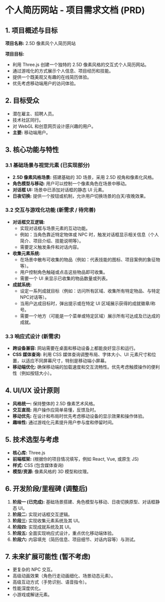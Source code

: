 # 个人简历网站 - 项目需求文档 (PRD)

## 1. 项目概述与目标

**项目名称:** 2.5D 像素风个人简历网站

**项目目标:**
*   利用 Three.js 创建一个独特的 2.5D 像素风格的交互式个人简历网站。
*   通过游戏化的方式展示个人信息、项目经历和技能。
*   提供一个既美观又有趣的在线简历体验。
*   优先考虑移动端用户的访问体验。

## 2. 目标受众

*   潜在雇主、招聘人员。
*   技术社区同行。
*   对 WebGL 和创意网页设计感兴趣的用户。
*   **主要:** 移动端用户。

## 3. 核心功能与特性

### 3.1 基础场景与视觉元素 (已实现部分)
*   **2.5D 像素风格场景:** 搭建基础的 3D 场景，采用 2.5D 视角和像素化风格。
*   **角色模型与移动:** 用户可以控制一个像素角色在场景中移动。
*   **对话框 UI:** 场景中已添加对话框的静态 UI 元素。
*   **日夜切换:** 提供一个按钮或机制，允许用户切换场景的白天/夜晚效果。

### 3.2 交互与游戏化功能 (新需求 / 待完善)
*   **对话框交互逻辑:**
    *   实现对话框与场景元素的互动功能。
    *   例如：当角色靠近特定物体或 NPC 时，触发对话框显示相关信息（个人简介、项目介绍、技能说明等）。
    *   需要定义触发条件和对话内容。
*   **收集元素系统:**
    *   在场景中散布可收集的物品（例如：代表技能的图标、项目案例的象征物等）。
    *   用户控制角色触碰或点击这些物品即可收集。
    *   需要一个 UI 来显示已收集的物品数量或列表。
*   **成就系统:**
    *   设定一系列成就目标（例如：访问所有区域、收集所有特定物品、与特定NPC对话等）。
    *   当用户达成目标时，弹出提示或在特定 UI 区域展示获得的成就徽章/称号。
    *   需要一个地方（可能是一个菜单或特定区域）展示所有可达成及已达成的成就。

### 3.3 响应式设计 (新需求)
*   **跨设备兼容:** 网站需要在桌面和移动设备上都能良好显示和运行。
*   **CSS 媒体查询:** 利用 CSS 媒体查询调整布局、字体大小、UI 元素尺寸和位置，以适应不同屏幕尺寸，特别是移动端小屏幕。
*   **移动端优化:** 确保移动端的加载速度和交互流畅性。优先考虑触摸操作的便利性（例如按钮大小）。

## 4. UI/UX 设计原则

*   **风格统一:** 保持整体的 2.5D 像素艺术风格。
*   **交互直观:** 用户操作应简单易懂，反馈及时。
*   **移动优先:** 在设计和布局时优先考虑移动设备的显示效果和操作体验。
*   **趣味性:** 通过游戏化元素提升用户参与度和停留时间。

## 5. 技术选型与考虑

*   **核心库:** Three.js
*   **前端框架:** (根据你的项目情况填写，例如 React, Vue, 或原生 JS)
*   **样式:** CSS (包含媒体查询)
*   **模型/资源:** 像素风格的 3D 模型和纹理。

## 6. 开发阶段/里程碑 (调整后)

1.  **阶段一 (已完成):** 基础场景搭建、角色模型与移动、日夜切换原型、对话框静态 UI。
2.  **阶段二:** 实现对话框交互逻辑。
3.  **阶段三:** 实现收集元素系统及其 UI。
4.  **阶段四:** 实现成就系统及其 UI。
5.  **阶段五:** 全面实现响应式设计，重点优化移动端体验。
6.  **阶段六:** 内容填充（简历信息、项目细节、对话内容等）与测试。

## 7. 未来扩展可能性 (暂不考虑)

*   更复杂的 NPC 交互。
*   高级动画效果（角色行走动画细化、场景动态元素）。
*   高级互动方式（手势识别、语音指令）。
*   性能深度优化。
*   小游戏或解谜元素。
